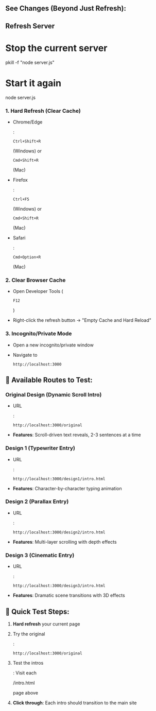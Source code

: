 ## **See Changes (Beyond Just Refresh):**

## Refresh Server

# Stop the current server

pkill -f "node server.js"

# Start it again

node server.js

### **1. Hard Refresh (Clear Cache)**

- Chrome/Edge

  :

  ```
  Ctrl+Shift+R
  ```

  (Windows) or

  ```
  Cmd+Shift+R
  ```

  (Mac)

- Firefox

  :

  ```
  Ctrl+F5
  ```

  (Windows) or

  ```
  Cmd+Shift+R
  ```

  (Mac)

- Safari

  :

  ```
  Cmd+Option+R
  ```

  (Mac)

### **2. Clear Browser Cache**

- Open Developer Tools (

  ```
  F12
  ```

  )

- Right-click the refresh button → "Empty Cache and Hard Reload"

### **3. Incognito/Private Mode**

- Open a new incognito/private window

- Navigate to

  ```
  http://localhost:3000
  ```

## **🎯 Available Routes to Test:**

### **Original Design** (Dynamic Scroll Intro)

- URL

  :

  ```
  http://localhost:3000/original
  ```

- **Features**: Scroll-driven text reveals, 2-3 sentences at a time

### **Design 1** (Typewriter Entry)

- URL

  :

  ```
  http://localhost:3000/design1/intro.html
  ```

- **Features**: Character-by-character typing animation

### **Design 2** (Parallax Entry)

- URL

  :

  ```
  http://localhost:3000/design2/intro.html
  ```

- **Features**: Multi-layer scrolling with depth effects

### **Design 3** (Cinematic Entry)

- URL

  :

  ```
  http://localhost:3000/design3/intro.html
  ```

- **Features**: Dramatic scene transitions with 3D effects

## **🚀 Quick Test Steps:**

1. **Hard refresh** your current page

2. Try the original

   :

   ```
   http://localhost:3000/original
   ```

3. Test the intros

   : Visit each

   /intro.html

   page above

4. **Click through**: Each intro should transition to the main site
